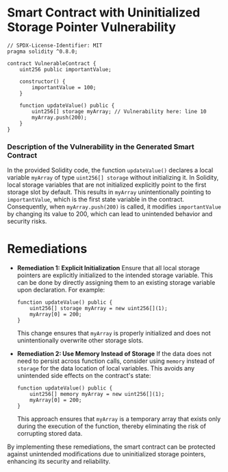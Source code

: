 # Smart Contract with Uninitialized Storage Pointer Vulnerability

```solidity
// SPDX-License-Identifier: MIT
pragma solidity ^0.8.0;

contract VulnerableContract {
    uint256 public importantValue;

    constructor() {
        importantValue = 100;
    }

    function updateValue() public {
        uint256[] storage myArray; // Vulnerability here: line 10
        myArray.push(200);
    }
}
```

### Description of the Vulnerability in the Generated Smart Contract
In the provided Solidity code, the function `updateValue()` declares a local variable `myArray` of type `uint256[] storage` without initializing it. In Solidity, local storage variables that are not initialized explicitly point to the first storage slot by default. This results in `myArray` unintentionally pointing to `importantValue`, which is the first state variable in the contract. Consequently, when `myArray.push(200)` is called, it modifies `importantValue` by changing its value to 200, which can lead to unintended behavior and security risks.

# Remediations

- **Remediation 1: Explicit Initialization**
  Ensure that all local storage pointers are explicitly initialized to the intended storage variable. This can be done by directly assigning them to an existing storage variable upon declaration. For example:
  ```solidity
  function updateValue() public {
      uint256[] storage myArray = new uint256[](1);
      myArray[0] = 200;
  }
  ```
  This change ensures that `myArray` is properly initialized and does not unintentionally overwrite other storage slots.

- **Remediation 2: Use Memory Instead of Storage**
  If the data does not need to persist across function calls, consider using `memory` instead of `storage` for the data location of local variables. This avoids any unintended side effects on the contract's state:
  ```solidity
  function updateValue() public {
      uint256[] memory myArray = new uint256[](1);
      myArray[0] = 200;
  }
  ```
  This approach ensures that `myArray` is a temporary array that exists only during the execution of the function, thereby eliminating the risk of corrupting stored data.

By implementing these remediations, the smart contract can be protected against unintended modifications due to uninitialized storage pointers, enhancing its security and reliability.